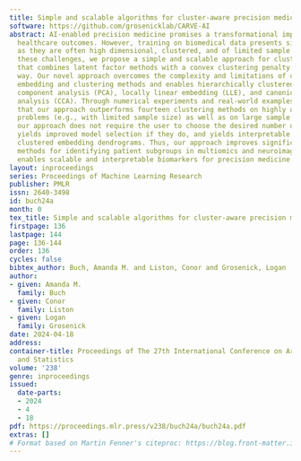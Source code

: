 ```yaml
---
title: Simple and scalable algorithms for cluster-aware precision medicine
software: https://github.com/grosenicklab/CARVE-AI
abstract: AI-enabled precision medicine promises a transformational improvement in
  healthcare outcomes. However, training on biomedical data presents significant challenges
  as they are often high dimensional, clustered, and of limited sample size. To overcome
  these challenges, we propose a simple and scalable approach for cluster-aware embedding
  that combines latent factor methods with a convex clustering penalty in a modular
  way. Our novel approach overcomes the complexity and limitations of current joint
  embedding and clustering methods and enables hierarchically clustered principal
  component analysis (PCA), locally linear embedding (LLE), and canonical correlation
  analysis (CCA). Through numerical experiments and real-world examples, we demonstrate
  that our approach outperforms fourteen clustering methods on highly underdetermined
  problems (e.g., with limited sample size) as well as on large sample datasets. Importantly,
  our approach does not require the user to choose the desired number of clusters,
  yields improved model selection if they do, and yields interpretable hierarchically
  clustered embedding dendrograms. Thus, our approach improves significantly on existing
  methods for identifying patient subgroups in multiomics and neuroimaging data and
  enables scalable and interpretable biomarkers for precision medicine.
layout: inproceedings
series: Proceedings of Machine Learning Research
publisher: PMLR
issn: 2640-3498
id: buch24a
month: 0
tex_title: Simple and scalable algorithms for cluster-aware precision medicine
firstpage: 136
lastpage: 144
page: 136-144
order: 136
cycles: false
bibtex_author: Buch, Amanda M. and Liston, Conor and Grosenick, Logan
author:
- given: Amanda M.
  family: Buch
- given: Conor
  family: Liston
- given: Logan
  family: Grosenick
date: 2024-04-18
address:
container-title: Proceedings of The 27th International Conference on Artificial Intelligence
  and Statistics
volume: '238'
genre: inproceedings
issued:
  date-parts:
  - 2024
  - 4
  - 18
pdf: https://proceedings.mlr.press/v238/buch24a/buch24a.pdf
extras: []
# Format based on Martin Fenner's citeproc: https://blog.front-matter.io/posts/citeproc-yaml-for-bibliographies/
---
```

